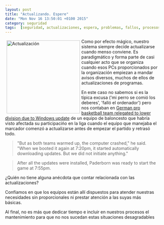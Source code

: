 ```yaml
---
layout: post
title: "Actualizando. Espere"
date: "Mon Nov 16 13:50:01 +0100 2015"
category: seguridad
tags:  [seguridad, actualizaciones, espera, problemas, fallos, procesos, protocolos]
---
```






<a href="https://goo.gl/photos/xqU46Qpxdi4FeDe19" title="Actualización"><img src="https://lh3.googleusercontent.com/eupGHD1JiivTtriSfFY0EeYvlhT0iMSZExJNgsn7MQXc24ERPBc9KY994ACvuqv08HqfgI1qFyHh6UWFQWm8xSRtIFj9mcEOi0qQRmvNYMxRA6H1bnV729ikUiSEKel_nERRqDe8VrAj-f_1AeW6ie_qjLScVRrZJFhCRV_qHbmCXzlciOiyag4hmj1APgKG-T48SFcizRnQmqHCIFZo2E7hXPa06WcgGl0wp5wHdQ8xSGNojxbHBRt6EezBg4ZlWYFiIH3yxTbcqBD4eO4ggAL5atbp3TiTJfuLM5U2TEav0ZMZGRFgvDl0udElGbWPtADNgtSDw3u4pT101Jd-P3L_qg5drI3D7OYHjI0XsmJ5vXnHXbf7AOeauW_EiDRQuRWa3n_vP0p6lYd55AeLoENJ-fQ_O25-v-B_HNIE-EH77TOM3iSXEEUceYGx4tghWbOfKZiWOBf5iHudFWt8v7lzhNvcyG25z-aStoMcumPAO4YnNcpZuYRSQLS_xXEioIckPtzEKZdmtj4QM1wuNJrK-IDD5yGDDWzyZLoebl8=w1268-h408-no" width="240"  alt="Actualización" style="float:left; margin:5px"></a>
Como por efecto mágico, nuestro sistema siempre decide actualizarse cuando menso conviene. Es paradigmático y forma parte de casi cualquier acto que se organiza cuando esos PCs proporcionados por la organización empiezan a mandar avisos diversos, muchos de ellos de actualizaciones de programas.

En este caso no sabemos si es la típica excusa ('mi perro se comió los deberes', 'falló el ordenador') pero nos contaban en [German pro basketball team relegated to lower division due to Windows update](http://arstechnica.com/business/2015/03/german-pro-basketball-team-relegated-to-lower-division-due-to-windows-update/) de un equipo de baloncesto que habría visto afectada su participacińo en la liga cuando el equipo que manejaba el marcador comenzó a actualizarse antes de empezar el partido y retrasó todo.

> "But as both teams warmed up, the computer crashed," he said. "When we booted it again at 7:20pm, it started automatically downloading updates. But we did not initiate anything."

>After all the updates were installed, Paderborn was ready to start the game at 7:55pm.

¿Quién no tiene alguna anécdota que contar relacionada con las actualizaciones?

Confíamos en que los equipos están allí dispuestos para atender nuestras necesidades sin proporcionales ni prestar atención a las suyas más básicas.

Al final, no es más que dedicar tiempo e incluir en nuestros procesos el mantenimiento para que no nos sucedan estas situaciones desagradables
